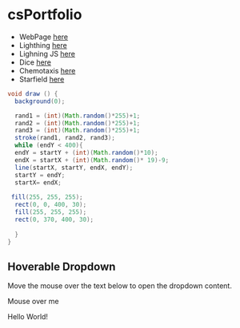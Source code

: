 # csPortfolio

* WebPage [here](https://sunkuma.github.io/WebPage/bigSur/)
* Lighthing [here](https://sunkuma.github.io/lightning2/)
* Lighning JS [here](https://sunkuma.github.io/lightning2/LightningJavaScript/index.html)
* Dice [here](https://sunkuma.github.io/dice3/)
* Chemotaxis [here](https://sunkuma.github.io/chemotaxis4/)
* Starfield [here](https://sunkuma.github.io/starfield5/)


```Java
void draw () { 
  background(0); 

  rand1 = (int)(Math.random()*255)+1;
  rand2 = (int)(Math.random()*255)+1;
  rand3 = (int)(Math.random()*255)+1;
  stroke(rand1, rand2, rand3); 
  while (endY < 400){
  endY = startY + (int)(Math.random()*10);
  endX = startX + (int)(Math.random()* 19)-9;
  line(startX, startY, endX, endY);
  startY = endY;
  startX= endX;
  
 fill(255, 255, 255);
  rect(0, 0, 400, 30); 
  fill(255, 255, 255);
  rect(0, 370, 400, 30); 
 
  }
}

```

<!DOCTYPE html>
<html>
<head>
<style>
.dropdown {
    position: relative;
    display: inline-block;
}

.dropdown-content {
    display: none;
    position: absolute;
    background-color: #f9f9f9;
    min-width: 160px;
    box-shadow: 0px 8px 16px 0px rgba(0,0,0,0.2);
    padding: 12px 16px;
    z-index: 1;
}

.dropdown:hover .dropdown-content {
    display: block;
}
</style>
</head>
<body>

<h2>Hoverable Dropdown</h2>
<p>Move the mouse over the text below to open the dropdown content.</p>

<div class="dropdown">
  <span>Mouse over me</span>
  <div class="dropdown-content">
    <p>Hello World!</p>
  </div>
</div>

</body>
</html>


